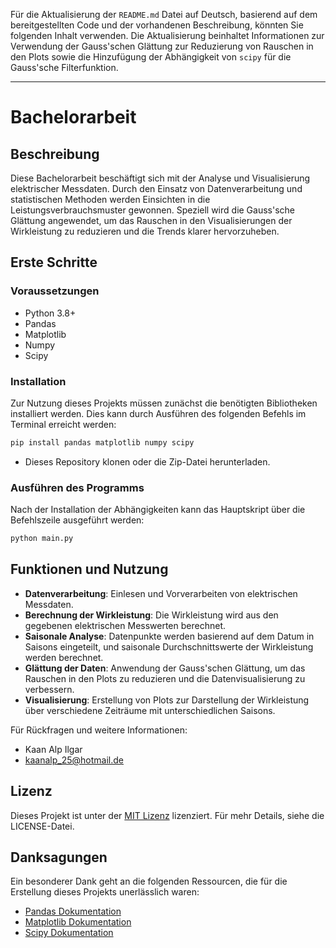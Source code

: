 Für die Aktualisierung der `README.md` Datei auf Deutsch, basierend auf dem bereitgestellten Code und der vorhandenen Beschreibung, könnten Sie folgenden Inhalt verwenden. Die Aktualisierung beinhaltet Informationen zur Verwendung der Gauss'schen Glättung zur Reduzierung von Rauschen in den Plots sowie die Hinzufügung der Abhängigkeit von `scipy` für die Gauss'sche Filterfunktion.

---

# Bachelorarbeit

## Beschreibung

Diese Bachelorarbeit beschäftigt sich mit der Analyse und Visualisierung elektrischer Messdaten. Durch den Einsatz von Datenverarbeitung und statistischen Methoden werden Einsichten in die Leistungsverbrauchsmuster gewonnen. Speziell wird die Gauss'sche Glättung angewendet, um das Rauschen in den Visualisierungen der Wirkleistung zu reduzieren und die Trends klarer hervorzuheben.

## Erste Schritte

### Voraussetzungen

- Python 3.8+
- Pandas
- Matplotlib
- Numpy
- Scipy

### Installation

Zur Nutzung dieses Projekts müssen zunächst die benötigten Bibliotheken installiert werden. Dies kann durch Ausführen des folgenden Befehls im Terminal erreicht werden:

```bash
pip install pandas matplotlib numpy scipy
```

* Dieses Repository klonen oder die Zip-Datei herunterladen.

### Ausführen des Programms

Nach der Installation der Abhängigkeiten kann das Hauptskript über die Befehlszeile ausgeführt werden:

```bash
python main.py
```

## Funktionen und Nutzung

- **Datenverarbeitung**: Einlesen und Vorverarbeiten von elektrischen Messdaten.
- **Berechnung der Wirkleistung**: Die Wirkleistung wird aus den gegebenen elektrischen Messwerten berechnet.
- **Saisonale Analyse**: Datenpunkte werden basierend auf dem Datum in Saisons eingeteilt, und saisonale Durchschnittswerte der Wirkleistung werden berechnet.
- **Glättung der Daten**: Anwendung der Gauss'schen Glättung, um das Rauschen in den Plots zu reduzieren und die Datenvisualisierung zu verbessern.
- **Visualisierung**: Erstellung von Plots zur Darstellung der Wirkleistung über verschiedene Zeiträume mit unterschiedlichen Saisons.

Für Rückfragen und weitere Informationen:

- Kaan Alp Ilgar
- [kaanalp_25@hotmail.de](mailto:kaanalp_25@hotmail.de)

## Lizenz

Dieses Projekt ist unter der [MIT Lizenz](LICENSE.txt) lizenziert. Für mehr Details, siehe die LICENSE-Datei.

## Danksagungen

Ein besonderer Dank geht an die folgenden Ressourcen, die für die Erstellung dieses Projekts unerlässlich waren:

- [Pandas Dokumentation](https://pandas.pydata.org/pandas-docs/stable/)
- [Matplotlib Dokumentation](https://matplotlib.org/stable/contents.html)
- [Scipy Dokumentation](https://docs.scipy.org/doc/scipy/reference/)